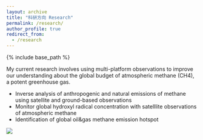 ```yaml
---
layout: archive
title: "科研方向 Research"
permalink: /research/
author_profile: true
redirect_from:
  - /research
---
```

{% include base_path %}

My current research involves using multi-platform observations to improve our understanding about the global budget of atmospheric methane (CH4), a potent greenhouse gas.

* Inverse analysis of anthropogenic and natural emissions of methane using satellite and ground-based observations
* Monitor global hydroxyl radical concentration with satelllite observations of atmospheric methane 
* Identification of global oil&gas methane emission hotspot

<img src='/images/foo-bar-identity.jpg'>